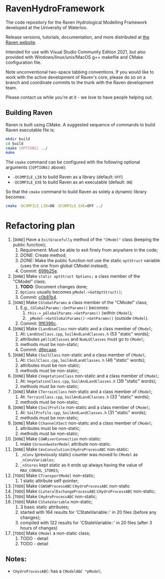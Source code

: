 # RavenHydroFramework

The code repository for the Raven Hydrological Modelling Framework developed at the University of Waterloo.

Release versions, tutorials, documentation, and more distributed at [the Raven website](http://raven.uwaterloo.ca/Main.html).

Intended for use with Visual Studio Community Edition 2021, but also provided with Windows/linux/unix/MacOS g++ makefile and CMake configuration file.

Note unconventional two-space tabbing conventions.
If you would like to work with the active development of Raven's core, please do so on a branch and coordinate commits to the trunk with the Raven development team.

Please contact us while you're at it - we love to have people helping out.

## Building Raven

Raven is built using CMake. A suggested sequence of commands to build Raven executable file is:

```bash
mkdir build
cd build
cmake [OPTIONS] ../
make
```

The `cmake` command can be configured with the following optional arguments (```[OPTIONS]``` above):

* `-DCOMPILE_LIB` to build Raven as a library (default: `OFF`)
* `-DCOMPILE_EXE` to build Raven as an executable (default: `ON`)

So that the ```cmake``` command to build Raven as solely a dynamic library becomes:

```bash
cmake -DCOMPILE_LIB=ON -DCOMPILE_EXE=OFF ../
```

# Refactoring plan

1. [```DONE```] Have a ```ExitGracefully``` method of the ```"CModel"``` class (keeping the public function);
   1. Requirement: Must be able to exit finely from anywhere in the code;
   2. *DONE*: Create method;
   3. *DONE*: Make the public function not use the static ```optStruct``` variable (uses the one from global CModel instead);
   4. Commit: [699b25e](https://github.com/adlzanchetta/RavenHydroFramework/commit/699b25ec47dd05c8df11007f8bdc8678d00979e2).
2. [```DONE```] Make ```static optStruct Options;``` a class member of the "CModel" class;
    1. **TODO**: Document changes done;
    2. ```Options``` usually becomes ```pModel->GetOptStruct()```;
    3. Commit: [c0b81b4](https://github.com/adlzanchetta/RavenHydroFramework/commit/c0b81b406ab0807f74bab6001d1ccdef752a26c1).
3. [```DONE```] Make ```CGlobalParams``` a class member of the "CModel" class;
    1. E.g., ```CGlobalParams::GetParams()``` becomes:
        1. ```this->_pGlobalParams->GetParams()``` (within ```CModel```);
        2. ```_pModel->GetGlobalParams()->GetParams()``` (outside ```CModel```).
     2. Commit: [9f6396c](https://github.com/adlzanchetta/RavenHydroFramework/commit/9f6396cee470f7ed2cc4ef32e49253814dc8abe5).
4. [```DONE```] Make ```CLandUseClass```  non-static and a class member of ```CModel```;
   1. At: ```LandUseClass.cpp```, ```SoilAndLandClasses.h``` (53 "static" words);
   2. attributes ```pAllLUClasses``` and ```NumLUClasses``` must go to ```CModel```;
   3. methods must be non-static;
   4. Commit: [d8ecaae](https://github.com/adlzanchetta/RavenHydroFramework/commit/d8ecaaeca934eebf2b7fbaa2e22501b356c9c48e).
5. [```DONE```] Make ```CSoilClass``` non-static and a class member of ```CModel```;
   1. At: ```CSoilClass.cpp```, ```SoilAndLandClasses.h``` (46 "static" words);
   2. attributes must be non-static;
   3. methods must be non-static;
6. [```DONE```] Make ```CVegetationClass``` non-static and a class member of ```CModel```;
   1. At: ```VegetationClass.cpp```, ```SoilAndLandClasses.h``` (39 "static" words);
   2. methods must be non-static;
7. [```DONE```] Make ```CTerrainClass``` non-static and a class member of ```CModel```;
   1. At: ```TerrainClass.cpp```, ```SoilAndLandClasses.h``` (33 "static" words);
   2. methods must be non-static;
8. [```DONE```] Make ```CSoilProfile``` non-static and a class member of ```CModel```;
   1. At: ```SoilProfile.cpp```, ```SoilAndLandClasses.h``` (31 "static" words);
   2. methods must be non-static;
9. [```DONE```] Make ```CChannelXSect``` non-static and a class member of ```CModel```;
   1. attributes must be non-static;
   2. methods must be non-static;
10. [```DONE```] Make ```CGWRiverConnection``` non-static:
    1.  make ```CGroundwaterModel``` attribute non-static.
11. [```DONE```] Make ```CmvConvolution```:```CHydroProcessABC``` non-static:
    1.  ```_nConv``` (previously static) counter was moved to ```CModel``` as ```_nConvVariables```;
    2.  ```_nStores``` kept static as it ends up always having the value of ```MAX_CONVOL_STORES```;
12. [```TODO```] Make ```CTransportModel``` non-static;
    1.  1 static attribute self-pointer;
13. [```TODO```] Make ```CGWSWProcessABC```:```CHydroProcessABC``` non-static
14. [```TODO```] Make ```CLateralExchangeProcessABC```:```CHydroProcessABC``` non-static;
15. [```TODO```] Make ```CHydroProcessABC``` non-static;
16. [```TODO```] Make ```CStateVariable``` non-static;
    1.  3 basic static attributes;
    2.  started with 164 results for 'CStateVariable::' in 20 files (before any changes);
    3.  compiled with 122 results for 'CStateVariable::' in 20 files (after 3 hours of changes)
17. [```TODO```] Make ```CModel``` a non-static class;
    1. TODO - detail
    2. TODO - detail


## Notes:

- ```CHydroProcessABC```: has a ```CModelABC *pModel```;
